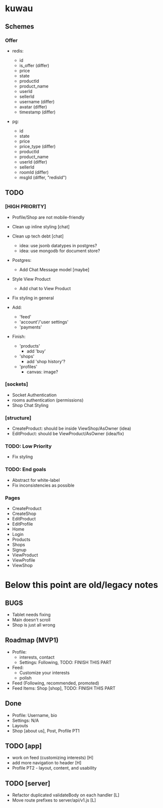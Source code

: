 # kuwau

## Schemes

### Offer

- redis:
  - id
  - is_offer (differ)
  - price
  - state
  - productId
  - product_name
  - userId
  - sellerId
  - username (differ)
  - avatar (differ)
  - timestamp (differ)

- pg:
  - id
  - state
  - price
  - price_type (differ)
  - productId
  - product_name
  - userId (differ)
  - sellerId
  - roomId (differ)
  - msgId (differ, "redisId")

## TODO

### [HIGH PRIORITY]

- Profile/Shop are not mobile-friendly

- Clean up inline styling [chat]
- Clean up tech debt [chat]
  - idea: use jsonb datatypes in postgres?
  - idea: use mongodb for document store?

- Postgres:
  - Add Chat Message model [maybe]

- Style View Product
  - Add chat to View Product
- Fix styling in general
- Add:
  - 'feed'
  - 'account'/'user settings'
  - 'payments'
- Finish:
  - 'products'
    - add 'buy'
  - 'shops'
    - add 'shop history'?
  - 'profiles'
    - canvas: image?

### [sockets]

- Socket Authentication
- rooms authentication (permissions)
- Shop Chat Styling

### [structure]

- CreateProduct: should be inside ViewShop/AsOwner (idea)
- EditProduct: should be ViewProduct/AsOwner (idea/fix)

### TODO: Low Priority

- Fix styling

### TODO: End goals

- Abstract for white-label
- Fix inconsistencies as possible

### Pages

- CreateProduct
- CreateShop
- EditProduct
- EditProfile
- Home
- Login
- Products
- Shops
- Signup
- ViewProduct
- ViewProfile
- ViewShop

# Below this point are old/legacy notes

## BUGS

- Tablet needs fixing
- Main doesn't scroll
- Shop is just all wrong

## Roadmap (MVP1)

- Profile:
  - interests, contact
  - Settings: Following, TODO: FINISH THIS PART
- Feed:
  - Customize your interests
  - polish
- Feed (Following, recommended, promoted)
- Feed Items: Shop [shop], TODO: FINISH THIS PART

## Done

- Profile: Username, bio
- Settings: N/A
- Layouts
- Shop [about us], Post, Profile PT1

## TODO [app]
- work on feed (customizing interests) [H]
- add more navigation to header [H]
- Profile PT2 - layout, content, and usability

## TODO [server]

* Refactor duplicated validateBody on each handler [L]
* Move route prefixes to server/api/v1.js [L]
